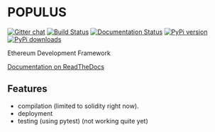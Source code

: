 # POPULUS

[![Gitter chat](https://badges.gitter.im/pipermerriam/populus.png)](https://gitter.im/pipermerriam/populus "Gitter chat")
[![Build Status](https://travis-ci.org/pipermerriam/populus.png)](https://travis-ci.org/pipermerriam/populus)
[![Documentation Status](https://readthedocs.org/projects/populus/badge/?version=latest)](https://readthedocs.org/projects/populus/?badge=latest)
[![PyPi version](https://pypip.in/v/populus/badge.png)](https://pypi.python.org/pypi/populus)
[![PyPi downloads](https://pypip.in/d/populus/badge.png)](https://pypi.python.org/pypi/populus)
   

Ethereum Development Framework


[Documentation on ReadTheDocs](http://populus.readthedocs.org/en/latest/)


## Features

- compilation (limited to solidity right now).
- deployment
- testing (using pytest) (not working quite yet)
